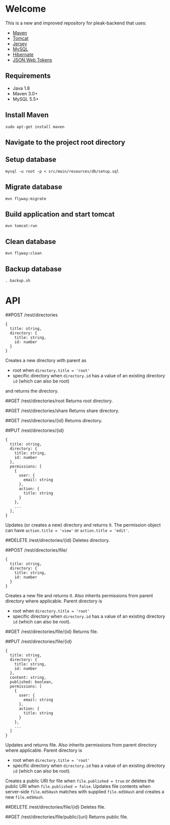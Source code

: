 # Welcome
This is a new and improved repository for pleak-backend that uses:
- [Maven](https://maven.apache.org/)
- [Tomcat](http://tomcat.apache.org/)
- [Jersey](https://jersey.java.net/)
- [MySQL](https://www.mysql.com/)
- [Hibernate](http://hibernate.org/)
- [JSON Web Tokens](https://jwt.io/)

## Requirements
- Java 1.8
- Maven 3.0+
- MySQL 5.5+

## Install Maven
```sudo apt-get install maven```

## Navigate to the project root directory

## Setup database
```mysql -u root -p < src/main/resources/db/setup.sql```

## Migrate database
```mvn flyway:migrate```

## Build application and start tomcat
```mvn tomcat:run```

## Clean database
```mvn flyway:clean```

## Backup database
```. backup.sh```

# API

##POST /rest/directories

```
{
  title: string,   
  directory: {
    title: string, 
    id: number
  }
}
```

Creates a new directory with parent as 
- root when ```directory.title = 'root'``` 
- specific directory when ```directory.id``` has a value of an existing directory ```id``` (which can also be root)

and returns the directory.

##GET /rest/directories/root
Returns root directory.

##GET /rest/directories/share
Returns share directory.

##GET /rest/directories/{id}
Returns directory.

##PUT /rest/directories/{id}

```
{
  title: string,   
  directory: {
    title: string, 
    id: number
  },
  permissions: [
    {
      user: {
        email: string
      },
      action: {
        title: string
      }
    },
    ...
  ],
}
```

Updates (or creates a new) directory and returns it. The permission object can have ```action.title = 'view'``` or ```action.title = 'edit'```.

##DELETE /rest/directories/{id}
Deletes directory.

##POST /rest/directories/file/

```
{
  title: string,
  directory: {
    title: string,
    id: number
  }
}
```

Creates a new file and returns it. Also inherits permissions from parent directory where applicable. Parent directory is
- root when ```directory.title = 'root'``` 
- specific directory when ```directory.id``` has a value of an existing directory ```id``` (which can also be root).

##GET /rest/directories/file/{id}
Returns file.

##PUT /rest/directories/file/{id}

```
{
  title: string,
  directory: {
    title: string,
    id: number
  },
  content: string,
  published: boolean,
  permissions: [
    {
      user: {
        email: string
      },
      action: {
        title: string
      }
    },
    ...
  ]
}
```

Updates and returns file. Also inherits permissions from parent directory where applicable. Parent directory is
- root when ```directory.title = 'root'``` 
- specific directory when ```directory.id``` has a value of an existing directory ```id``` (which can also be root).

Creates a public URI for file when ```file.published = true``` or deletes the public URI when ```file.published = false```. Updates file contents when server-side ```file.md5Hash``` matches with supplied ```file.md5Hash``` and creates a new ```file.md5Hash```.

##DELETE /rest/directories/file/{id}
Deletes file.

##GET /rest/directories/file/public/{uri}
Returns public file.
